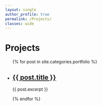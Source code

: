 ```yaml
---
layout: single
author_profile: true
permalink: /Projects/
classes: wide
---
```


<p>
</p>

Projects
====================


<style>

.grid-container {
  display: grid;
  grid-template-columns: 49% 49%;
  background-color: #ffffff;
  padding: 10px;
}
.grid-item {
  background-color: #ffffff;
  border: 0px solid #ffffff;
  padding: 10px;
  text-align: center;
}

</style>
<ul>
  {% for post in site.categories.portfolio %}
      <li>
        <h2><a href="{{ post.url }}">{{ post.title }}</a></h2>
        <p>{{ post.excerpt }}</p>
      </li>
   {% endfor %}
</ul>

<p align="justify">

